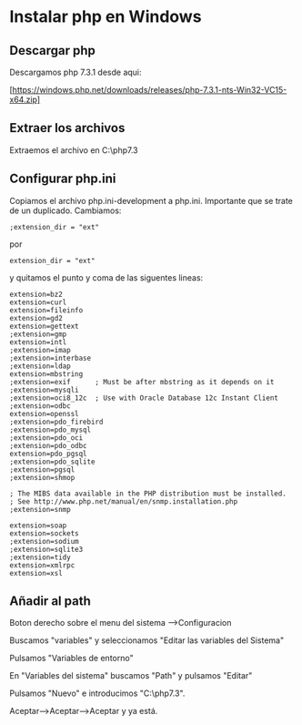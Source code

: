 # Instalar php en Windows

## Descargar php
Descargamos php 7.3.1 desde aqui:

[https://windows.php.net/downloads/releases/php-7.3.1-nts-Win32-VC15-x64.zip]

## Extraer los archivos

Extraemos el archivo en C:\php7.3

## Configurar php.ini

Copiamos el archivo php.ini-development a php.ini.
Importante que se trate de un duplicado.
Cambiamos:
```
;extension_dir = "ext"
```
por
```
extension_dir = "ext"
```
y quitamos el punto y coma de las siguentes lineas:
```
extension=bz2
extension=curl
extension=fileinfo
extension=gd2
extension=gettext
;extension=gmp
extension=intl
;extension=imap
;extension=interbase
;extension=ldap
extension=mbstring
;extension=exif      ; Must be after mbstring as it depends on it
;extension=mysqli
;extension=oci8_12c  ; Use with Oracle Database 12c Instant Client
;extension=odbc
extension=openssl
;extension=pdo_firebird
;extension=pdo_mysql
;extension=pdo_oci
;extension=pdo_odbc
extension=pdo_pgsql
;extension=pdo_sqlite
;extension=pgsql
;extension=shmop

; The MIBS data available in the PHP distribution must be installed.
; See http://www.php.net/manual/en/snmp.installation.php
;extension=snmp

extension=soap
extension=sockets
;extension=sodium
;extension=sqlite3
;extension=tidy
extension=xmlrpc
extension=xsl

```
## Añadir al path

Boton derecho sobre el menu del sistema -->Configuracion

Buscamos "variables" y seleccionamos "Editar las variables del Sistema"

Pulsamos "Variables de entorno"

En "Variables del sistema" buscamos "Path" y pulsamos "Editar"

Pulsamos "Nuevo" e introducimos "C:\php7.3".

Aceptar-->Aceptar-->Aceptar
y ya está.